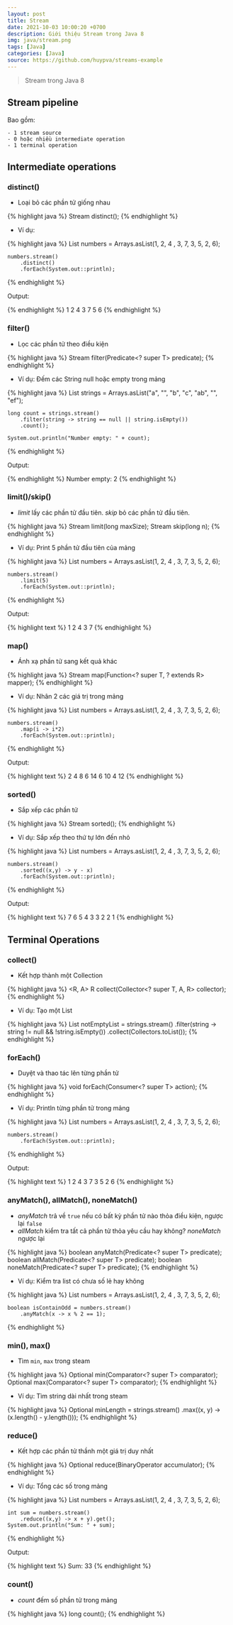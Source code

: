 ```yaml
---
layout: post
title: Stream
date: 2021-10-03 10:00:20 +0700
description: Giới thiệu Stream trong Java 8
img: java/stream.png
tags: [Java]
categories: [Java]
source: https://github.com/huypva/streams-example
---
```


> Stream trong Java 8

## Stream pipeline

Bao gồm: 

    - 1 stream source
    - 0 hoặc nhiều intermediate operation
    - 1 terminal operation

## Intermediate operations

### distinct()

- Loại bỏ các phần tử giống nhau

{% highlight java %}
  Stream<T> distinct();
{% endhighlight %}

- Ví dụ:

{% highlight java %}
    List<Integer> numbers = Arrays.asList(1, 2, 4 , 3, 7, 3, 5, 2, 6);

    numbers.stream()
        .distinct()
        .forEach(System.out::println);
{% endhighlight %}

Output:

{% endhighlight %}
1
2
4
3
7
5
6
{% endhighlight %}

### filter()

- Lọc các phần tử theo điều kiện

{% highlight java %}
  Stream<T> filter(Predicate<? super T> predicate);
{% endhighlight %}

- Ví dụ: Đếm các String null hoặc empty trong mảng

{% highlight java %}
    List<String> strings = Arrays.asList("a", "", "b", "c", "ab", "", "ef");

    long count = strings.stream()
        .filter(string -> string == null || string.isEmpty())
        .count();

    System.out.println("Number empty: " + count);
{% endhighlight %}

Output: 

{% endhighlight %}
Number empty: 2
{% endhighlight %}

### limit()/skip()

- *limit* lấy các phần tử đầu tiên. *skip* bỏ các phần tử đầu tiên.

{% highlight java %}
  Stream<T> limit(long maxSize);
  Stream<T> skip(long n);
{% endhighlight %}

- Ví dụ: Print 5 phần tử đầu tiên của mảng

{% highlight java %}
    List<Integer> numbers = Arrays.asList(1, 2, 4 , 3, 7, 3, 5, 2, 6);

    numbers.stream()
        .limit(5)
        .forEach(System.out::println);
{% endhighlight %}

Output:

{% highlight text %}
1
2
4
3
7
{% endhighlight %}

### map() 

- Ánh xạ phần tử sang kết quả khác

{% highlight java %}
  <R> Stream<R> map(Function<? super T, ? extends R> mapper);
{% endhighlight %}

- Ví dụ: Nhân 2 các giá trị trong mảng

{% highlight java %}
    List<Integer> numbers = Arrays.asList(1, 2, 4 , 3, 7, 3, 5, 2, 6);

    numbers.stream()
        .map(i -> i*2)
        .forEach(System.out::println);
{% endhighlight %}

Output: 

{% highlight text %}
2
4
8
6
14
6
10
4
12
{% endhighlight %}

### sorted()

- Sắp xếp các phần tử

{% highlight java %}
    Stream<T> sorted();
{% endhighlight %}

- Ví dụ: Sắp xếp theo thứ tự lớn đến nhỏ

{% highlight java %}
    List<Integer> numbers = Arrays.asList(1, 2, 4 , 3, 7, 3, 5, 2, 6);

    numbers.stream()
        .sorted((x,y) -> y - x)
        .forEach(System.out::println);
{% endhighlight %}

Output: 

{% highlight text %}
7
6
5
4
3
3
2
2
1
{% endhighlight %}

## Terminal Operations

### collect()

- Kết hợp thành một Collection

{% highlight java %}
    <R, A> R collect(Collector<? super T, A, R> collector);
{% endhighlight %}

- Ví dụ: Tạo một List

{% highlight java %}
    List<String> notEmptyList = strings.stream()
        .filter(string -> string != null && !string.isEmpty())
        .collect(Collectors.toList());
{% endhighlight %}


### forEach()

- Duyệt và thao tác lên từng phần tử

{% highlight java %}
    void forEach(Consumer<? super T> action);
{% endhighlight %}

- Ví dụ: Println từng phần tử trong mảng

{% highlight java %}
    List<Integer> numbers = Arrays.asList(1, 2, 4 , 3, 7, 3, 5, 2, 6);

    numbers.stream()
        .forEach(System.out::println);
{% endhighlight %}

Output:

{% highlight text %}
1
2
4
3
7
3
5
2
6
{% endhighlight %}

### anyMatch(), allMatch(), noneMatch()

- *anyMatch* trả về `true` nếu có bất kỳ phần tử nào thỏa điều kiện, ngược lại `false`
- *allMatch* kiểm tra tất cả phần tử thỏa yêu cầu hay không? *noneMatch* ngược lại

{% highlight java %}
    boolean anyMatch(Predicate<? super T> predicate);
    boolean allMatch(Predicate<? super T> predicate);
    boolean noneMatch(Predicate<? super T> predicate);
{% endhighlight %}

- Ví dụ: Kiểm tra list có chưa số lẻ hay không

{% highlight java %}
    List<Integer> numbers = Arrays.asList(1, 2, 4 , 3, 7, 3, 5, 2, 6);

    boolean isContainOdd = numbers.stream()
        .anyMatch(x -> x % 2 == 1);
{% endhighlight %}

### min(), max()

- Tìm `min`, `max` trong steam

{% highlight java %}
    Optional<T> min(Comparator<? super T> comparator);
    Optional<T> max(Comparator<? super T> comparator);
{% endhighlight %}

- Ví dụ: Tìm string dài nhất trong steam

{% highlight java %}
    Optional<String> minLength = strings.stream()
            .max((x, y) -> (x.length() - y.length()));
{% endhighlight %}

### reduce() 

- Kết hợp các phần tử thầnh một giá trị duy nhất

{% highlight java %}
    Optional<T> reduce(BinaryOperator<T> accumulator);
{% endhighlight %}

- Ví dụ: Tổng các số trong mảng

{% highlight java %}
    List<Integer> numbers = Arrays.asList(1, 2, 4 , 3, 7, 3, 5, 2, 6);

    int sum = numbers.stream()
        .reduce((x,y) -> x + y).get();
    System.out.println("Sum: " + sum);
{% endhighlight %}

Output:

{% highlight text %}
Sum: 33
{% endhighlight %}

### count()

- *count* đếm số phần tử trong mảng

{% highlight java %}
  long count();
{% endhighlight %}



